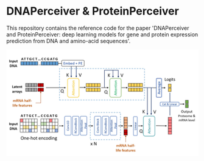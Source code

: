 # DNAPerceiver & ProteinPerceiver
This repository contains the reference code for the paper 'DNAPerceiver and ProteinPerceiver: deep learning models for gene and protein expression prediction from DNA and amino-acid sequences'.

<p align="center">
  <img src="images/DNAPerceiver.jpg" alt="DNAPerceiver"/>
</p>
